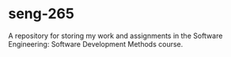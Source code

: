 # seng-265
A repository for storing my work and assignments in the Software Engineering: Software Development Methods course.
